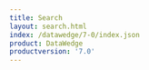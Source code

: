 ```yaml
---
title: Search
layout: search.html
index: /datawedge/7-0/index.json
product: DataWedge
productversion: '7.0'
---
```













